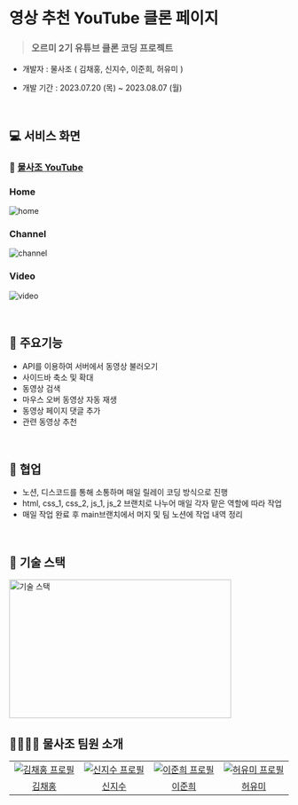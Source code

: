 # 영상 추천 YouTube 클론 페이지  

> ### 오르미 2기 유튜브 클론 코딩 프로젝트
- 개발자 : 물사조 ( 김채홍, 신지수, 이준희, 허유미 ) 


- 개발 기간 : 2023.07.20 (목) ~ 2023.08.07 (월) 


<br />



## 💻 서비스 화면

### 📌 <a href = "https://kimchaehong.github.io/youtube_recommendation/">물사조 YouTube</a>


### Home
![home](https://github.com/KimChaeHong/youtube_recommendation/assets/120551363/83c4f4b6-631e-4e31-a915-22fe5e0f3583)

### Channel
![channel](https://github.com/KimChaeHong/youtube_recommendation/assets/120551363/ad12656a-6a4b-4ce2-99e9-32571b533943)

### Video
![video](https://github.com/KimChaeHong/youtube_recommendation/assets/120551363/e35be779-e020-4ed3-bbdd-f85957f96f24)

<br />


## 📢 주요기능

- API를 이용하여 서버에서 동영상 불러오기
- 사이드바 축소 및 확대
- 동영상 검색
- 마우스 오버 동영상 자동 재생
- 동영상 페이지 댓글 추가
- 관련 동영상 추천

<br />


## 🙌 협업

- 노션, 디스코드를 통해 소통하며 매일 릴레이 코딩 방식으로 진행
- html, css_1, css_2, js_1, js_2 브랜치로 나누어 매일 각자 맡은 역할에 따라 작업
- 매일 작업 완료 후 main브랜치에서 머지 및 팀 노션에 작업 내역 정리

<br />


## 🔨 기술 스택

<img src="https://github.com/KimChaeHong/youtube_recommendation/assets/120551363/98cb4bd5-e72f-4713-a152-053149d898dd" alt="기술 스택" width="400px" height="250px"/>


<br />




## 👨‍👨‍👧‍👧 물사조 팀원 소개

<table>
  <tr>
    <td align="center" width="150px">
      <a href="https://github.com/KimChaeHong" target="_blank">
        <img src="https://avatars.githubusercontent.com/u/49267413?v=4" alt="김채홍 프로필" />
      </a>
    </td>
    <td align="center" width="150px">
      <a href="https://github.com/NewJiSoo" target="_blank">
        <img src="https://avatars.githubusercontent.com/u/135521917?v=4" alt="신지수 프로필" />
      </a>
    </td>
    <td align="center" width="150px">
      <a href="https://github.com/juni9797" target="_blank">
        <img src="https://avatars.githubusercontent.com/u/137144440?v=4" alt="이준희 프로필" />
      </a>
    </td>
    <td align="center" width="150px">
      <a href="https://github.com/Yumi-Heo" target="_blank">
        <img src="https://avatars.githubusercontent.com/u/120551363?v=4" alt="허유미 프로필" />
      </a>
    </td>
  </tr>
  <tr>
    <td align="center">
      <a href="https://github.com/KimChaeHong" target="_blank">
        김채홍
      </a>
    </td>
    <td align="center">
      <a href="https://github.com/NewJiSoo" target="_blank">
        신지수
      </a>
    </td>
    <td align="center">
      <a href="https://github.com/juni9797" target="_blank">
        이준희
      </a>
    </td>
    <td align="center">
      <a href="https://github.com/Yumi-Heo" target="_blank">
        허유미
      </a>
    </td>
  </tr>
</table>

<br />